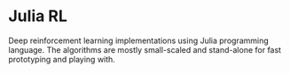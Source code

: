 # Julia RL

Deep reinforcement learning implementations using Julia programming language. The algorithms are mostly small-scaled and stand-alone for fast prototyping and playing with.
